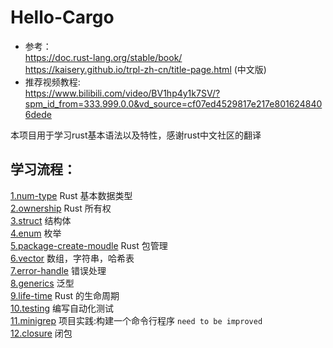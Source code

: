 # Hello-Cargo
* 参考：  
https://doc.rust-lang.org/stable/book/  
https://kaisery.github.io/trpl-zh-cn/title-page.html (中文版)
* 推荐视频教程:  
https://www.bilibili.com/video/BV1hp4y1k7SV/?spm_id_from=333.999.0.0&vd_source=cf07ed4529817e217e8016248406dede

本项目用于学习rust基本语法以及特性，感谢rust中文社区的翻译
## 学习流程：
[1.num-type](https://github.com/pingzhihe/Hello-Cargo/tree/master/num-type)  Rust 基本数据类型  
[2.ownership](https://github.com/pingzhihe/Hello-Cargo/tree/master/ownership)  Rust 所有权  
[3.struct](https://github.com/pingzhihe/Hello-Cargo/tree/master/my-struct)  结构体  
[4.enum](https://github.com/pingzhihe/Hello-Cargo/tree/master/my-enum)  枚举  
[5.package-create-moudle](https://github.com/pingzhihe/Hello-Cargo/tree/master/package-create-module) Rust 包管理  
[6.vector](https://github.com/pingzhihe/Hello-Cargo/tree/master/_vector) 数组，字符串，哈希表  
[7.error-handle](https://github.com/pingzhihe/Hello-Cargo/tree/master/error-handle) 错误处理  
[8.generics](https://github.com/pingzhihe/Hello-Cargo/tree/master/_generics)  泛型  
[9.life-time](https://github.com/pingzhihe/Hello-Cargo/tree/master/_life-time) Rust 的生命周期  
[10.testing](https://github.com/pingzhihe/Hello-Cargo/blob/master/write-and-test) 编写自动化测试  
[11.minigrep](https://github.com/pingzhihe/Hello-Cargo/tree/master/minigrep) 项目实践:构建一个命令行程序  `need to be improved`  
[12.closure](https://github.com/pingzhihe/Hello-Cargo/tree/master/closure) 闭包  

